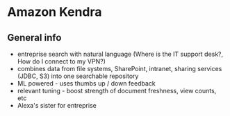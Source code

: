 # Amazon Kendra

## General info
* entreprise search with natural language (Where is the IT support desk?, How do I connect to my VPN?)
* combines data from file systems, SharePoint, intranet, sharing services (JDBC, S3) into one searchable repository
* ML powered - uses thumbs up / down feedback
* relevant tuning - boost strength of document freshness, view counts, etc
* Alexa's sister for entreprise

